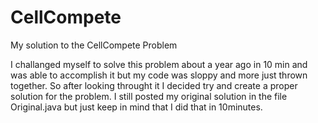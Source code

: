 # CellCompete
My solution to the CellCompete Problem

I challanged myself to solve this problem about a year ago in 10 min and was able to accomplish it but my code was sloppy and more just thrown together.  So after looking throught it I decided try and create a proper solution for the problem.  I still posted my original solution in the file Original.java but just keep in mind that I did that in 10minutes.


